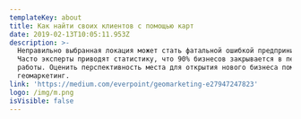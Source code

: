 ```yaml
---
templateKey: about
title: Как найти своих клиентов с помощью карт
date: 2019-02-13T10:05:11.953Z
description: >-
  Неправильно выбранная локация может стать фатальной ошибкой предпринимателя.
  Часто эксперты приводят статистику, что 90% бизнесов закрывается в первый год
  работы. Оценить перспективность места для открытия нового бизнеса поможет
  геомаркетинг.
link: 'https://medium.com/everpoint/geomarketing-e27947247823'
logo: /img/m.png
isVisible: false
---
```


